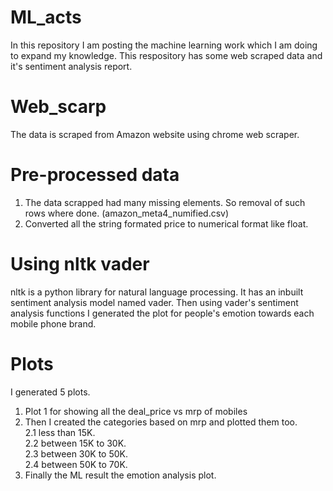 # ML_acts
In this repository I am posting the machine learning work which I am doing to expand my knowledge.
This respository has some web scraped data and it's sentiment analysis report.
# Web_scarp
The data is scraped from Amazon website using chrome web scraper. 
# Pre-processed data
1. The data scrapped had many missing elements. So removal of such rows where done. (amazon_meta4_numified.csv)
2. Converted all the string formated price to numerical format like float.
# Using nltk vader
nltk is a python library for natural language processing. It has an inbuilt sentiment analysis model named vader.
Then using vader's sentiment analysis functions I generated the plot for people's emotion towards each mobile phone brand.
# Plots
I generated 5 plots.
1. Plot 1 for showing all the deal_price vs mrp of mobiles
2. Then I created the categories based on mrp and plotted them too.<br>
  2.1 less than 15K.<br>
  2.2 between 15K to 30K.<br>
  2.3 between 30K to 50K.<br>
  2.4 between 50K to 70K.<br>
3. Finally the ML result the emotion analysis plot.
